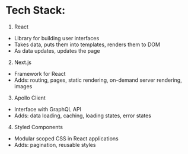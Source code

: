 # Tech Stack:

1. React

-   Library for building user interfaces
-   Takes data, puts them into templates, renders them to DOM
-   As data updates, updates the page

2. Next.js

-   Framework for React
-   Adds: routing, pages, static rendering, on-demand server rendering, images

3. Apollo Client

-   Interface with GraphQL API
-   Adds: data loading, caching, loading states, error states

4. Styled Components

-   Modular scoped CSS in React applications
-   Adds: pagination, reusable styles
